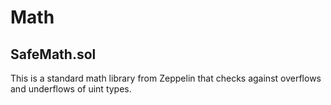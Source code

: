 # Math

## SafeMath.sol

This is a standard math library from Zeppelin that checks against overflows and underflows of uint types.

